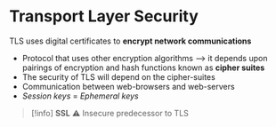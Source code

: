 # Transport Layer Security

TLS uses digital certificates to **encrypt network communications**
- Protocol that uses other encryption algorithms --> it depends upon pairings of encryption and hash functions known as **cipher suites**
- The security of TLS will depend on the cipher-suites
- Communication between web-browsers and web-servers 
- *Session keys* = *Ephemeral keys*

> [!info]
> **SSL**
> ⚠ Insecure predecessor to TLS

